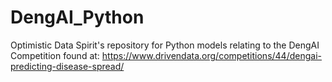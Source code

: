 # DengAI_Python

Optimistic Data Spirit's repository for Python models relating to the DengAI Competition found at: https://www.drivendata.org/competitions/44/dengai-predicting-disease-spread/
